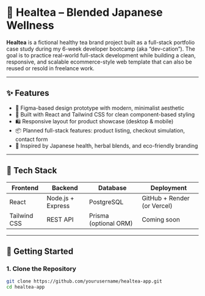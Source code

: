 # 🍵 Healtea – Blended Japanese Wellness

**Healtea** is a fictional healthy tea brand project built as a full-stack portfolio case study during my 6-week developer bootcamp (aka “dev-cation”). The goal is to practice real-world full-stack development while building a clean, responsive, and scalable ecommerce-style web template that can also be reused or resold in freelance work.

---

## ✨ Features

- 🍵 Figma-based design prototype with modern, minimalist aesthetic
- 🎨 Built with React and Tailwind CSS for clean component-based styling
- 🛍 Responsive layout for product showcase (desktop & mobile)
- 📦 Planned full-stack features: product listing, checkout simulation, contact form
- 🌱 Inspired by Japanese health, herbal blends, and eco-friendly branding

---

## 🔧 Tech Stack

| Frontend | Backend | Database | Deployment |
|----------|---------|----------|------------|
| React    | Node.js + Express | PostgreSQL | GitHub + Render (or Vercel) |
| Tailwind CSS | REST API | Prisma (optional ORM) | Coming soon |

---

## 🚀 Getting Started

### 1. Clone the Repository

```bash
git clone https://github.com/yourusername/healtea-app.git
cd healtea-app


